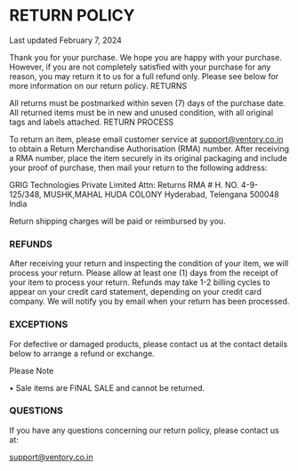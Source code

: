 # RETURN POLICY

Last updated February 7, 2024

Thank you for your purchase. We hope you are happy with your purchase. However, if you are not completely satisfied with your purchase for any reason, you may return it to us for a full refund only. Please see below for more information on our return policy.
RETURNS

All returns must be postmarked within seven (7) days of the purchase date. All returned items must be in new and unused condition, with all original tags and labels attached.
RETURN PROCESS

To return an item, please email customer service at support@ventory.co.in to obtain a Return Merchandise Authorisation (RMA) number. After receiving a RMA number, place the item securely in its original packaging and include your proof of purchase, then mail your return to the following address:

GRIG Technologies Private Limited Attn: Returns
RMA #
H. NO. 4-9-125/348, MUSHK,MAHAL HUDA COLONY
Hyderabad, Telengana 500048
India

Return shipping charges will be paid or reimbursed by you.

### REFUNDS

After receiving your return and inspecting the condition of your item, we will process your return. Please allow at least one (1) days from the receipt of your item to process your return. Refunds may take 1-2 billing cycles to appear on your credit card statement, depending on your credit card company. We will notify you by email when your return has been processed.

### EXCEPTIONS

For defective or damaged products, please contact us at the contact details below to arrange a refund or exchange.

Please Note

• Sale items are FINAL SALE and cannot be returned.

### QUESTIONS

If you have any questions concerning our return policy, please contact us at:

support@ventory.co.in